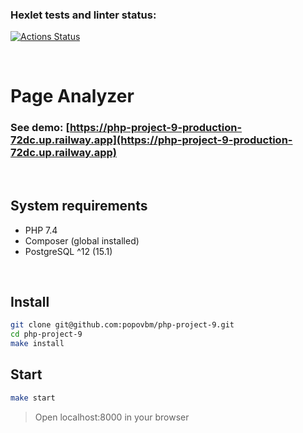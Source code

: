 ### Hexlet tests and linter status:
[![Actions Status](https://github.com/popovbm/php-project-9/workflows/hexlet-check/badge.svg)](https://github.com/popovbm/php-project-9/actions)

<br>

# Page Analyzer
### See demo: [https://php-project-9-production-72dc.up.railway.app](https://php-project-9-production-72dc.up.railway.app)

<br>

## System requirements
* PHP 7.4
* Composer (global installed)
* PostgreSQL ^12 (15.1)

<br>

## Install
```sh
git clone git@github.com:popovbm/php-project-9.git
cd php-project-9
make install
```

## Start
```sh
make start
```

> Open localhost:8000 in your browser
